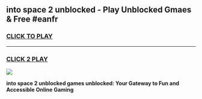 
## into space 2 unblocked - Play Unblocked Gmaes & Free #eanfr
<h3>
<a href="https://news.freeplayer.one?title=into_space_2_unblocked&ref=26F">CLICK TO PLAY</a></h3>
<hr>

<h3>
<a href="https://news.freeplayer.one?title=into_space_2_unblocked&ref=26F">CLICK 2 PLAY</a>
  
</h3>

<a href="https://news.freeplayer.one?title=into_space_2_unblocked&ref=26F/"><img src="https://clearcache.store/games.png"></a>


**into space 2 unblocked games unblocked: Your Gateway to Fun and Accessible Online Gaming**
